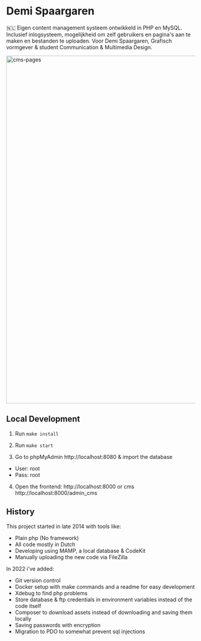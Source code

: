 # Demi Spaargaren
🇳🇱 Eigen content management systeem ontwikkeld in PHP en MySQL. Inclusief inlogsysteem, mogelijkheid om zelf gebruikers en pagina's aan te maken en bestanden te uploaden. Voor Demi Spaargaren, Grafisch vormgever & student Communication & Multimedia Design.

<img width="926" alt="cms-pages" src="https://user-images.githubusercontent.com/20847106/194754052-4b932e9e-28eb-478b-88c6-82359f8033c5.png">

## Local Development

1. Run `make install`

2. Run `make start`

3. Go to phpMyAdmin http://localhost:8080 & import the database

- User: root
- Pass: root

4. Open the frontend: http://localhost:8000 or cms http://localhost:8000/admin_cms

## History

This project started in late 2014 with tools like:
- Plain php (No framework)
- All code mostly in Dutch
- Developing using MAMP, a local database & CodeKit
- Manually uploading the new code via FileZilla

In 2022 i've added:
- Git version control
- Docker setup with make commands and a readme for easy development
- Xdebug to find php problems
- Store database & ftp credentials in environment variables instead of the code itself
- Composer to download assets instead of downloading and saving them locally
- Saving passwords with encryption
- Migration to PDO to somewhat prevent sql injections
